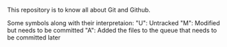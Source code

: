 This repository is to know all about Git and Github.

Some symbols along with their interpretaion:
"U": Untracked
"M": Modified but needs to be committed
"A": Added the files to the queue that needs to be committed later
